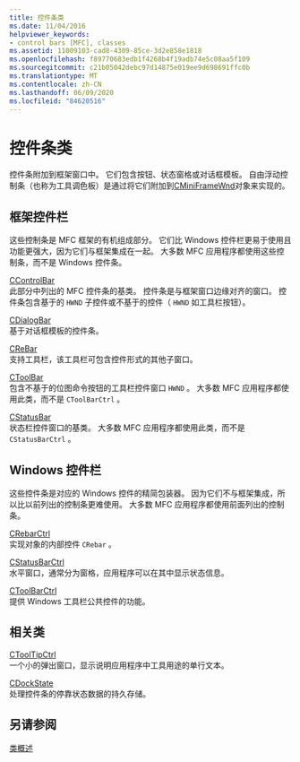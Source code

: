 ```yaml
---
title: 控件条类
ms.date: 11/04/2016
helpviewer_keywords:
- control bars [MFC], classes
ms.assetid: 11009103-cad8-4309-85ce-3d2e858e1818
ms.openlocfilehash: f89770683edb1f4268b4f19adb74e5c08aa5f109
ms.sourcegitcommit: c21b05042debc97d14875e019ee9d698691ffc0b
ms.translationtype: MT
ms.contentlocale: zh-CN
ms.lasthandoff: 06/09/2020
ms.locfileid: "84620516"
---
```

# <a name="control-bar-classes"></a>控件条类

控件条附加到框架窗口中。 它们包含按钮、状态窗格或对话框模板。 自由浮动控制条（也称为工具调色板）是通过将它们附加到[CMiniFrameWnd](reference/cminiframewnd-class.md)对象来实现的。

## <a name="framework-control-bars"></a>框架控件栏

这些控制条是 MFC 框架的有机组成部分。 它们比 Windows 控件栏更易于使用且功能更强大，因为它们与框架集成在一起。 大多数 MFC 应用程序都使用这些控制条，而不是 Windows 控件条。

[CControlBar](reference/ccontrolbar-class.md)<br/>
此部分中列出的 MFC 控件条的基类。 控件条是与框架窗口边缘对齐的窗口。 控件条包含基于的 `HWND` 子控件或不基于的控件（ `HWND` 如工具栏按钮）。

[CDialogBar](reference/cdialogbar-class.md)<br/>
基于对话框模板的控件条。

[CReBar](reference/crebar-class.md)<br/>
支持工具栏，该工具栏可包含控件形式的其他子窗口。

[CToolBar](reference/ctoolbar-class.md)<br/>
包含不基于的位图命令按钮的工具栏控件窗口 `HWND` 。 大多数 MFC 应用程序都使用此类，而不是 `CToolBarCtrl` 。

[CStatusBar](reference/cstatusbar-class.md)<br/>
状态栏控件窗口的基类。 大多数 MFC 应用程序都使用此类，而不是 `CStatusBarCtrl` 。

## <a name="windows-control-bars"></a>Windows 控件栏

这些控件条是对应的 Windows 控件的精简包装器。 因为它们不与框架集成，所以比以前列出的控制条更难使用。 大多数 MFC 应用程序都使用前面列出的控制条。

[CRebarCtrl](reference/crebarctrl-class.md)<br/>
实现对象的内部控件 `CRebar` 。

[CStatusBarCtrl](reference/cstatusbarctrl-class.md)<br/>
水平窗口，通常分为窗格，应用程序可以在其中显示状态信息。

[CToolBarCtrl](reference/ctoolbarctrl-class.md)<br/>
提供 Windows 工具栏公共控件的功能。

## <a name="related-classes"></a>相关类

[CToolTipCtrl](reference/ctooltipctrl-class.md)<br/>
一个小的弹出窗口，显示说明应用程序中工具用途的单行文本。

[CDockState](reference/cdockstate-class.md)<br/>
处理控件条的停靠状态数据的持久存储。

## <a name="see-also"></a>另请参阅

[类概述](class-library-overview.md)
